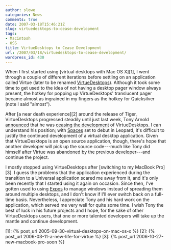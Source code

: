 ```yaml
---
author: slowe
categories: News
comments: true
date: 2007-03-18T15:46:21Z
slug: virtuedesktops-to-cease-development
tags:
- Macintosh
- OSS
title: VirtueDesktops to Cease Development
url: /2007/03/18/virtuedesktops-to-cease-development/
wordpress_id: 430
---
```


When I first started using [virtual desktops with Mac OS X][1], I went through a couple of different iterations before settling on an application called Virtue (later to be renamed [VirtueDesktops](http://www.virtuedesktops.info/)). Although it took some time to get used to the idea of not having a desktop pager window always present, the hotkey for popping up VirtueDesktops' translucent pager became almost as ingrained in my fingers as the hotkey for Quicksilver (note I said "almost").

After [a near death experience][2] around the release of Tiger, VirtueDesktops progressed steadily until just last week, Tony Arnold [announced](http://virtuedesktops.info/index.php/2007/03/11/virtuedesktops-the-end-for-now/) that he was [ceasing the development](http://forums.cocoaforge.com/viewtopic.php?t=12392) of VirtueDesktops. I can understand his position; with [Spaces](http://www.apple.com/macosx/leopard/spaces.html) set to debut in Leopard, it's difficult to justify the continued development of a virtual desktop application. Given that VirtueDesktops is an open source application, though, there's hope that another developer will pick up the source code---much like Tony did himself after Virtue was abandoned by the previous developer---and continue the project.

I mostly stopped using VirtueDesktops after [switching to my MacBook Pro][3]. I guess the problems that the application experienced during the transition to a Universal application scared me away from it, and it's only been recently that I started using it again on occasion. Since then, I've gotten used to using [Expos](http://www.apple.com/macosx/features/expose/) to manage windows instead of spreading them around multiple desktops, and I don't know if I'll ever switch back on a full-time basis. Nevertheless, I appreciate Tony and his hard work on the application, which served me very well for quite some time. I wish Tony the best of luck in his future projects and I hope, for the sake of other VirtueDesktops users, that one or more talented developers will take up the mantle and continue development.

[1]: {% post_url 2005-09-30-virtual-desktops-on-mac-os-x %}
[2]: {% post_url 2006-03-11-a-new-life-for-virtue %}
[3]: {% post_url 2006-10-27-new-macbook-pro-soon %}

